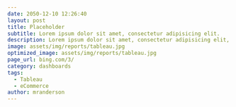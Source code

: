 ```yaml
---
date: 2050-12-10 12:26:40
layout: post
title: Placeholder
subtitle: Lorem ipsum dolor sit amet, consectetur adipisicing elit.
description: Lorem ipsum dolor sit amet, consectetur adipisicing elit, sed do eiusmod tempor incididunt ut labore et dolore magna aliqua.
image: assets/img/reports/tableau.jpg
optimized_image: assets/img/reports/tableau.jpg
page_url: bing.com/3/
category: dashboards
tags:
  - Tableau
  - eCommerce
author: mranderson
---
```







